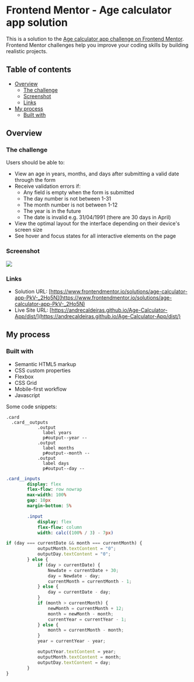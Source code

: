# Frontend Mentor - Age calculator app solution

This is a solution to the [Age calculator app challenge on Frontend Mentor](https://www.frontendmentor.io/challenges/age-calculator-app-dF9DFFpj-Q). Frontend Mentor challenges help you improve your coding skills by building realistic projects. 

## Table of contents

- [Overview](#overview)
  - [The challenge](#the-challenge)
  - [Screenshot](#screenshot)
  - [Links](#links)
- [My process](#my-process)
  - [Built with](#built-with)


## Overview

### The challenge

Users should be able to:

- View an age in years, months, and days after submitting a valid date through the form
- Receive validation errors if:
  - Any field is empty when the form is submitted
  - The day number is not between 1-31
  - The month number is not between 1-12
  - The year is in the future
  - The date is invalid e.g. 31/04/1991 (there are 30 days in April)
- View the optimal layout for the interface depending on their device's screen size
- See hover and focus states for all interactive elements on the page

### Screenshot

![](./screenshot.jpg)


### Links

- Solution URL: [https://www.frontendmentor.io/solutions/age-calculator-app-PkV-_2Ho5N](https://www.frontendmentor.io/solutions/age-calculator-app-PkV-_2Ho5N)
- Live Site URL: [https://andrecaldeiras.github.io/Age-Calculator-App/dist/](https://andrecaldeiras.github.io/Age-Calculator-App/dist/)

## My process

### Built with

- Semantic HTML5 markup
- CSS custom properties
- Flexbox
- CSS Grid
- Mobile-first workflow
- Javascript

Some code snippets:

```pug
.card
  .card__outputs 
            .output
              label years
              p#output--year --
            .output 
              label months
              p#output--month --
            .output 
              label days
              p#output--day --
```
```sass
.card__inputs
        display: flex
        flex-flow: row nowrap
        max-width: 100%
        gap: 10px
        margin-bottom: 5%

        .input
            display: flex
            flex-flow: column
            width: calc((100% / 3) - 7px)
```
```js
if (day === currentDate && month === currentMonth) {
            outputMonth.textContent = "0";
            outputDay.textContent = "0";
        } else {
            if (day > currentDate) {
                Newdate = currentDate + 30;
                day = Newdate - day;
                currentMonth = currentMonth - 1;
            } else {
                day = currentDate - day;
            }
            if (month > currentMonth) {
                newMonth = currentMonth + 12;
                month = newMonth - month;
                currentYear = currentYear - 1;
            } else {
                month = currentMonth - month;
            }
            year = currentYear - year;

            outputYear.textContent = year;
            outputMonth.textContent = month;
            outputDay.textContent = day;
        }
}
```
